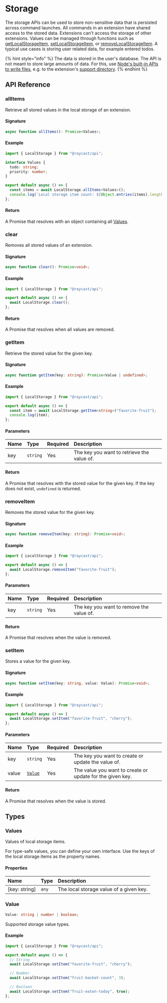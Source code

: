 # Storage

The storage APIs can be used to store non-sensitive data that is persisted across command launches. All commands in an extension have shared access to the stored data. Extensions can't access the storage of other extensions. Values can be managed through functions such as [getLocalStorageItem](storage.md#getLocalStorageItem), [setLocalStorageItem](storage.md#setLocalStorageItem), or [removeLocalStorageItem](storage.md#removeLocalStorageItem). A typical use cases is storing user related data, for example entered todos.

{% hint style="info" %}
The data is stored in the user's database. The API is not meant to store large amounts of data. For this, use [Node's built-in APIs to write files](https://nodejs.dev/learn/writing-files-with-nodejs), e.g. to the extension's [support directory](environment.md#environment).
{% endhint %}

## API Reference

### allItems

Retrieve all stored values in the local storage of an extension.

#### Signature

```typescript
async function allItems(): Promise<Values>;
```

#### Example

```typescript
import { LocalStorage } from "@raycast/api";

interface Values {
  todo: string;
  priority: number;
}

export default async () => {
  const items = await LocalStorage.allItems<Values>();
  console.log(`Local storage item count: ${Object.entries(items).length}`);
};
```

#### Return

A Promise that resolves with an object containing all [Values](#values).

### clear

Removes all stored values of an extension.

#### Signature

```typescript
async function clear(): Promise<void>;
```

#### Example

```typescript
import { LocalStorage } from "@raycast/api";

export default async () => {
  await LocalStorage.clear();
};
```

#### Return

A Promise that resolves when all values are removed.

### getItem

Retrieve the stored value for the given key.

#### Signature

```typescript
async function getItem(key: string): Promise<Value | undefined>;
```

#### Example

```typescript
import { LocalStorage } from "@raycast/api";

export default async () => {
  const item = await LocalStorage.getItem<string>("favorite-fruit");
  console.log(item);
};
```

#### Parameters

| Name | Type                | Required | Description                                |
| :--- | :------------------ | :------- | :----------------------------------------- |
| key  | <code>string</code> | Yes      | The key you want to retrieve the value of. |

#### Return

A Promise that resolves with the stored value for the given key. If the key does not exist, `undefined` is returned.

### removeItem

Removes the stored value for the given key.

#### Signature

```typescript
async function removeItem(key: string): Promise<void>;
```

#### Example

```typescript
import { LocalStorage } from "@raycast/api";

export default async () => {
  await LocalStorage.removeItem("favorite-fruit");
};
```

#### Parameters

| Name | Type                | Required | Description                              |
| :--- | :------------------ | :------- | :--------------------------------------- |
| key  | <code>string</code> | Yes      | The key you want to remove the value of. |

#### Return

A Promise that resolves when the value is removed.

### setItem

Stores a value for the given key.

#### Signature

```typescript
async function setItem(key: string, value: Value): Promise<void>;
```

#### Example

```typescript
import { LocalStorage } from "@raycast/api";

export default async () => {
  await LocalStorage.setItem("favorite-fruit", "cherry");
};
```

#### Parameters

| Name  | Type                         | Required | Description                                               |
| :---- | :--------------------------- | :------- | :-------------------------------------------------------- |
| key   | <code>string</code>          | Yes      | The key you want to create or update the value of.        |
| value | <code>[Value](#value)</code> | Yes      | The value you want to create or update for the given key. |

#### Return

A Promise that resolves when the value is stored.

## Types

### Values

Values of local storage items.

For type-safe values, you can define your own interface. Use the keys of the local storage items as the property names.

#### Properties

| Name          | Type             | Description                             |
| :------------ | :--------------- | :-------------------------------------- |
| [key: string] | <code>any</code> | The local storage value of a given key. |

### Value

```typescript
Value: string | number | boolean;
```

Supported storage value types.

#### Example

```typescript
import { LocalStorage } from "@raycast/api";

export default async () => {
  // String
  await LocalStorage.setItem("favorite-fruit", "cherry");

  // Number
  await LocalStorage.setItem("fruit-basket-count", 3);

  // Boolean
  await LocalStorage.setItem("fruit-eaten-today", true);
};
```

